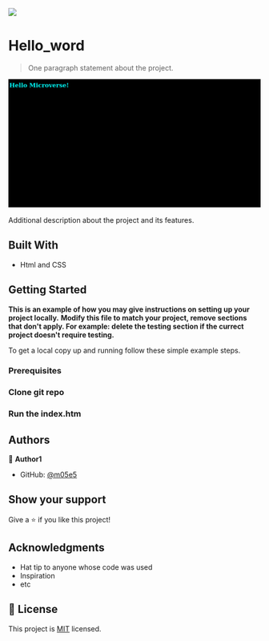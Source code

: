 ![](https://img.shields.io/badge/Microverse-blueviolet)

# Hello_word

> One paragraph statement about the project.

![screenshot](./readme.png)

Additional description about the project and its features.

## Built With

- Html and CSS

## Getting Started

**This is an example of how you may give instructions on setting up your project locally.**
**Modify this file to match your project, remove sections that don't apply. For example: delete the testing section if the currect project doesn't require testing.**


To get a local copy up and running follow these simple example steps.

### Prerequisites

### Clone git repo

### Run the index.htm


## Authors

👤 **Author1**

- GitHub: [@m05e5](https://github.com/m05e5)



## Show your support

Give a ⭐️ if you like this project!

## Acknowledgments

- Hat tip to anyone whose code was used
- Inspiration
- etc

## 📝 License

This project is [MIT](./MIT.md) licensed.
